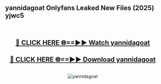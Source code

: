 <h2>yannidagoat Onlyfans Leaked New Files (2025) yjwc5</h2>
<br>
<div align="center">
<h2><a href="https://mediafiles.top/yannidagoat&ref=git" rel="nofollow">🔴 CLICK HERE 🌐==►► Watch yannidagoat</a></h2>
<h2><a href="https://mediafiles.top/yannidagoat&ref=git" rel="nofollow">🔴 CLICK HERE 🌐==►► Download yannidagoat</a></h2>
<br>
<a href="https://mediafiles.top/yannidagoat&ref=git" rel="nofollow" data-target="animated-image.originalLink"><img src="https://i.ibb.co.com/xMMVF88/686577567.gif" alt="yannidagoat" style="max-width: 100%; display: inline-block;" data-target="animated-image.originalImage"></a>
</div>
<br>
<br>